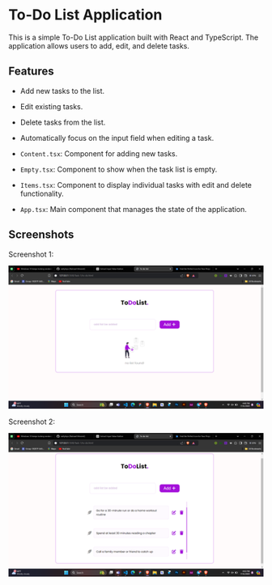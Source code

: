# To-Do List Application

This is a simple To-Do List application built with React and TypeScript. The application allows users to add, edit, and delete tasks.

## Features

- Add new tasks to the list.
- Edit existing tasks.
- Delete tasks from the list.
- Automatically focus on the input field when editing a task.

- `Content.tsx`: Component for adding new tasks.
- `Empty.tsx`: Component to show when the task list is empty.
- `Items.tsx`: Component to display individual tasks with edit and delete functionality.
- `App.tsx`: Main component that manages the state of the application.

## Screenshots

<p>Screenshot 1:</p>
    <img src="/Task-1/asset/Screenshot-1.png" alt="Screenshot of Add Task Feature" />
    <p>Screenshot 2:</p>
    <img src="/Task-1/asset/Screenshot-2.png" alt="Screenshot of Edit Task Feature" />

